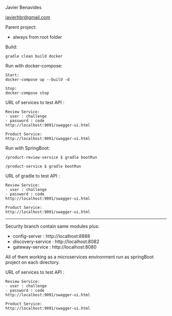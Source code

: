 Javier Benavides 

javierhbr@gmail.com


Parent project:

* always from root folder
 
Build:
```
gradle clean build docker 
```
Run with docker-compose:

```
Start:
docker-compose up --build -d

Stop:
docker-compose stop
```

URL of services to test API :

```
Review Service:
- user : challenge
- password : code 
http://localhost:9091/swagger-ui.html

Product Service:
http://localhost:9091/swagger-ui.html

```
 
 
Run with SpringBoot:
 
```
/product-review-service $ gradle bootRun 

/product-service $ gradle bootRun

```
 
URL of gradle to test API :

```
Review Service:
- user : challenge
- password : code 
http://localhost:9091/swagger-ui.html

Product Service:
http://localhost:9091/swagger-ui.html

```



---
Security branch contain same modules plus:

- config-server     :   http://localhost:8888
- discovery-service :   http://localhost:8082
- gateway-service   :   http://localhost:8080

All of them working as a microservices environment run as springBoot project 
on each directory. 

URL of services to test API :

```
Review Service:
- user : challenge
- password : code 
http://localhost:9091/swagger-ui.html

Product Service:
http://localhost:9091/swagger-ui.html
 